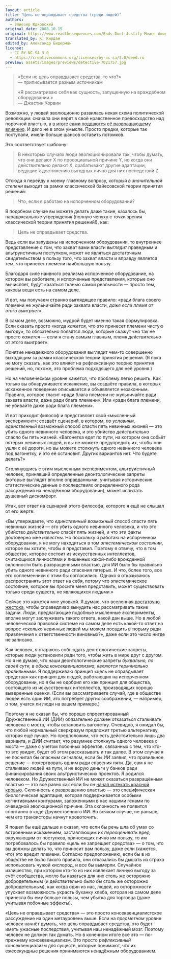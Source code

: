 ```yaml
---
layout: article
title: "Цель не оправдывает средства (среди людей)"
authors:
  - Элиезер Юдковский
original_date: 2008.10.15
original: https://www.readthesequences.com/Ends-Dont-Justify-Means-Among-Humans
translated_by: К. Кирдан
edited_by: Александр Бидерман
license:
  - CC BY-NC-SA 3.0
  - https://creativecommons.org/licenses/by-nc-sa/3.0/deed.ru
preview: assets/images/previews/detective-7021757.jpg
---
```

> «Если не цель оправдывает средства, то что?»<br>
> — приписывается разным источникам
>
> «Я рассматриваю себя как сущность, запущенную на враждебном оборудовании.»<br>
> — Джастин Корвин

Возможно, у людей эволюционно развилась некая схема политической революции: сначала они верят в своё нравственное превосходство над порочной властью, а [в итоге сами поддаются её развращающему влиянию](https://www.lesswrong.com/posts/v8rghtzWCziYuMdJ5/why-does-power-corrupt). И дело не в злом умысле. Просто предки, которые так поступали, имели больше шансов оставить потомков.

Это соответствует шаблону:

> В некоторых случаях люди эволюционировали так, чтобы думать, что они делают X по просоциальной причине Y, но когда они действительно делают X, срабатывают другие адаптации, ведущие к достижению выгодных лично для них последствий Z.

Отсюда я перейду к моему главному вопросу, который _в значительной степени_ выходит за рамки классической байесовской теории принятия решений:

> Что, если я работаю на испорченном оборудовании?

В подобном случае вы можете делать даже такие, казалось бы, парадоксальные утверждения (полную чепуху с точки зрения классической теории принятия решений!), как:

> Цель не оправдывает средства.

Ведь если вы запущены на испорченном оборудовании, то внутреннее представление о том, что захват вами власти _выглядит_ праведным и альтруистичным поступком, может не являться достаточным свидетельством в пользу того, что захват власти и вправду является тем, что принесет племени наибольшую пользу.

Благодаря силе наивного реализма испорченное оборудование, на котором вы работаете, и испорченные представления, которые оно вычисляет, будут казаться тканью самой реальности — просто тем, каковы вещи есть на самом деле.

И вот, мы получаем странно выглядящее правило: «ради блага своего племени не жульничайте ради захвата власти, _даже если племя от этого выиграет_».

В самом деле, возможно, мудрой будет именно такая формулировка. Если сказать просто «когда _кажется_, что это принесет племени чистую выгоду», то обязательно появятся люди, которые скажут «но так не просто _кажется_ — если я стану самым главным, племя _действительно_ от этого выиграет».

Понятие ненадежного оборудования выглядит чем-то совершенно выходящим за рамки классической теории принятия решений. (Я пока не могу сказать, как это влияет на рефлексивную теорию принятия решений, но, похоже, это проблема подходящего для неё уровня.)

Но на человеческом уровне кажется, что проблему легко решить. Как только вы обнаруживаете искажение, вы создаёте правила, в которых искаженное поведение описывается и объявляется незаконным. Правило, которое гласит «ради блага племени не жульничайте ради захвата власти, даже ради блага племени». Или «ради блага племени, не убивайте даже ради блага племени».

И вот приходит философ и представляет свой «мысленный эксперимент»: создаёт сценарий, в котором, _по условиям_, _единственный_ возможный способ спасти пять невинных жизней — это убить одного невинного человека, и это убийство _действительно_ спасло бы пять жизней. «Вагонетка едет по пути, на котором она собьёт пятерых невинных людей, и вы не можете предупредить их, чтобы они ушли с её дороги, но вы можете столкнуть одного невинного человека под вагонетку, и это её остановит. Других вариантов нет. Что будете делать?»

Столкнувшись с этим мысленным экспериментом, альтруистичный человек, принявший определенные деонтологические запреты (которые выглядят вполне оправданными, учитывая исторические статистические данные о последствиях определенного рода рассуждений на ненадёжном оборудовании), может испытать душевный дискомфорт.

Итак, вот ответ на сценарий этого философа, которого я ещё не слышал от его жертв:

«Вы утверждаете, что _единственный возможный_ способ спасти пять невинных жизней — это убить одного невинного человека, и что это убийство _действительно_ спасёт пять жизней, и что эти факты достоверно мне _известны_. Но поскольку я работаю на испорченном оборудовании, я не могу находиться в том _эпистемическом состоянии_, которое вы хотите, чтобы я представил. Поэтому я отвечу, что в том обществе, которое состоит из искусственных интеллектов, считающихся личностями и лишенных какой-либо врожденной склонности быть развращенными властью, для ИИ было бы правильно убить одного невинного ради спасения пятерых. И что, более того, все его соплеменники с этим бы согласились. Однако я отказываюсь распространять этот ответ на себя, потому что эпистемическое состояние, которое вы просите меня представить, может существовать только среди существ, не являющихся людьми.»

Сейчас это кажется мне уловкой. Я думаю, что вселенная [достаточно жестока](https://www.lesswrong.com/lw/uk/beyond_the_reach_of_god/), чтобы справедливо вынудить нас рассматривать такие задачи. Люди, предлагающие подобные мысленные эксперименты, вполне могут заслуживать такого ответа, какой дан выше. Но в любой человеческой правовой системе на самом деле есть какой-то ответ на вопрос «сколько невинных людей мы можем посадить в тюрьму ради привлечения к ответственности виновных?», даже если это число нигде не записано.

Как человек, я стараюсь соблюдать деонтологические запреты, которые люди установили ради того, чтобы жить в мире друг с другом. Но я не думаю, что наши деонтологические запреты _буквально, по своей сути, в обход консеквенциализма, являются терминально правильными_. Я поддерживаю принцип «цель не оправдывает средства» как принцип для людей, работающих на испорченном оборудовании, но я бы не одобрил его как принцип для общества, состоящего из искусственных интеллектов, производящих хорошо выверенные оценки. (Если вы рассматриваете случай, где в обществе людей есть один ИИ, это потребует других соображений, — например, о том, учатся ли люди на вашем примере.)

Поэтому я не сказал бы, что хорошо спроектированный Дружественный ИИ (ДИИ) обязательно должен отказаться сталкивать человека с моста, чтобы остановить вагонетку. Очевидно, я ожидал бы, что любой нормальный сверхразум предложит третью альтернативу, которая ещё лучше. Но предположим, что есть действительно лишь два варианта, и ДИИ считает, что разумнее столкнуть одного человека с моста — даже с учетом побочных эффектов, связанных с тем, что кто-то это увидит, будет об этом рассказывать и так далее. В этом случае я не посчитал бы опасным сигналом, если бы _ИИ_ заявил, что правильное решение — пожертвовать одним ради спасения пяти. Да, сам я не сталкиваю людей на пути, и не ворую деньги у банков ради финансирования своих альтруистических проектов. _Я_ родился человеком. Но Дружественный ИИ не может оказаться развращённым властью — это всё равно как если бы он [начал истекать красной кровью](https://lesswrong.ru/w/%D0%9B%D1%8E%D0%B4%D0%B8_%D0%B2_%D1%81%D0%BC%D0%B5%D1%88%D0%BD%D1%8B%D1%85_%D0%BD%D0%B0%D1%80%D1%8F%D0%B4%D0%B0%D1%85). Склонность к развращению властью — это специфическая биологическая адаптация, которая поддерживается особыми когнитивными контурами, заложенными в нас нашими генами по очевидной эволюционной причине. Эта склонность не появится спонтанно в коде Дружественного ИИ. Во всяком случае, не раньше, чем его транзисторы начнут кровоточить.

Я пошел бы ещё дальше и сказал, что если бы речь шла об умах со встроенным искажением, заставляющим их _переоценивать_ вред окружающим от поступков, приносящих лично им пользу, то им потребовалось бы правило «цель не запрещает средства» — о том, что вы должны делать то, что приносит вам пользу, даже если (кажется, что) это вредит племени. Согласно предположению, если бы в их обществе не было такого правила, они отказались бы дышать из страха использовать чужой кислород, и все бы вымерли. Случайное излишество, при котором кто-то из них извлекает личную выгоду за счёт сообщества, могло бы казаться для них столь же осторожно добродетельным (и действительно _было бы_ столь же осторожно добродетельным), как когда один из нас, людей, из осторожности упускает возможность украсть буханку хлеба, которая на самом деле принесла бы ему больше пользы, чем убытка для торговца (даже учитывая побочные эффекты).

«Цель не оправдывает средства» — это просто консеквенциалистское рассуждение на один метауровень выше. Если на _предметном_ уровне человек начнёт думать, что цель оправдывает средства, это будет иметь ужасные последствия, учитывая наш ненадёжный мозг. Поэтому человек не должен так думать. Но в конечном итоге всё это — по-прежнему консеквенциализм. Это просто _рефлексивный_ консеквенциализм для существ, которые понимают, что их ежесекундные решения принимаются ненадёжным оборудованием.
